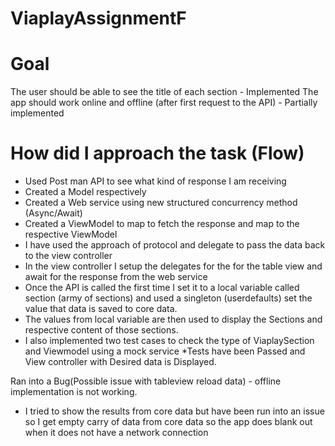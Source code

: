 
#  ViaplayAssignmentF

# Goal

The user should be able to see the title of each section - Implemented
The app should work online and offline (after first request to the API) - Partially implemented 

# How did I approach the task (Flow)

* Used Post man API to see what kind of response I am receiving
* Created a Model respectively
* Created a Web service using new structured concurrency method (Async/Await)
* Created a ViewModel to map to fetch the response and map to the respective ViewModel
* I have used the approach of protocol and delegate to pass the data back to the view controller
* In the view controller I setup the delegates for the for the table view and await for the response  from the web service 
* Once the API is called the first time I set it to a local variable called section (army of sections) and used a singleton (userdefaults) set the value that data is saved to core data.
* The values from local variable are then used to display the Sections and respective content of those sections.
* I also implemented two test cases to check the type of ViaplaySection and Viewmodel using a mock service
*Tests have been Passed and View controller with Desired data is Displayed.

Ran into a Bug(Possible issue with tableview reload data) - offline implementation is not working.
* I tried to show the results from core data but have been run into an issue so I get empty carry of data from core data so the app does blank out when it does not have a network connection 



